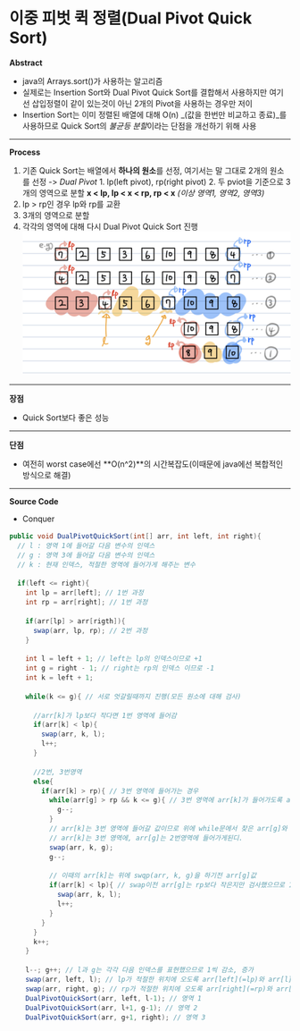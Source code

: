 # 이중 피벗 퀵 정렬(Dual Pivot Quick Sort)  
**Abstract**
  - java의 Arrays.sort()가 사용하는 알고리즘
  - 실제로는 Insertion Sort와 Dual Pivot Quick Sort를 결합해서 사용하지만 여기선 삽입정렬이 같이 있는것이 아닌 2개의 Pivot을 사용하는 경우만 저이
  - Insertion Sort는 이미 정렬된 배열에 대해 O(n) _(값을 한번만 비교하고 종료)_를 사용하므로 Quick Sort의 *불균등 분할*이라는 단점을 개선하기 위해 사용
---
**Process**
  1. 기존 Quick Sort는 배열에서 **하나의 원소**를 선정, 여기서는 말 그대로 2개의 원소를 선정 -> *Dual Pivot*
    1. lp(left pivot), rp(right pivot)
    2. 두 pviot을 기준으로 3개의 영역으로 분할 **x < lp, lp < x < rp, rp < x** *(이상 영역1, 영역2, 영역3)* 
  2. lp > rp인 경우 lp와 rp를 교환
  3. 3개의 영역으로 분할
  4. 각각의 영역에 대해 다시 Dual Pivot Quick Sort 진행
  ![e.g.](./images/DualPivotQuickSortExample.jpg)
---
**장점**
  - Quick Sort보다 좋은 성능
---
**단점**
  - 여전히 worst case에선 **O(n^2)**의 시간복잡도(이때문에 java에선 복합적인 방식으로 해결)
---
**Source Code**
  - Conquer
  ```java
  public void DualPivotQuickSort(int[] arr, int left, int right){
    // l : 영역 1에 들어갈 다음 변수의 인덱스
    // g : 영역 3에 들어갈 다음 변수의 인덱스
    // k : 현재 인덱스, 적절한 영역에 들어가게 해주는 변수
    
    if(left <= right){
      int lp = arr[left]; // 1번 과정
      int rp = arr[right]; // 1번 과정
      
      if(arr[lp] > arr[rigth]){
        swap(arr, lp, rp); // 2번 과정
      }
      
      int l = left + 1; // left는 lp의 인덱스이므로 +1
      int g = right - 1; // right는 rp의 인덱스 이므로 -1
      int k = left + 1;
      
      while(k <= g){ // 서로 엇갈릴때까지 진행(모든 원소에 대해 검사)
      
        //arr[k]가 lp보다 작다면 1번 영역에 들어감
        if(arr[k] < lp){
          swap(arr, k, l);
          l++;
        }
        
        //2번, 3번영역
        else{
          if(arr[k] > rp){ // 3번 영역에 들어가는 경우
            while(arr[g] > rp && k <= g){ // 3번 영역에 arr[k]가 들어가도록 arr[k] > rp를 만족하는 인덱스 g를 찾음
              g--;
            }
            // arr[k]는 3번 영역에 들어갈 값이므로 위에 while문에서 찾은 arr[g]와 교환
            // arr[k]는 3번 영역에, arr[g]는 2번영역에 들어가게된디.
            swap(arr, k, g);
            g--;
            
            // 이때의 arr[k]는 위에 swqp(arr, k, g)을 하기전 arr[g]값
            if(arr[k] < lp){ // swap이전 arr[g]는 rp보다 작은지만 검사했으므로 1번 영역에 들어갈수도 있음, 따라서 이를 검사
              swap(arr, k, l);
              l++;
            }
          }
        }
        k++;
      }
      
      l--; g++; // l과 g는 각각 다음 인덱스를 표현했으므로 1씩 감소, 증가
      swap(arr, left, l); // lp가 적절한 위치에 오도록 arr[left](=lp)와 arr[l]을 교환
      swap(arr, right, g); // rp가 적절한 위치에 오도록 arr[right](=rp)와 arr[g]를 교환
      DualPivotQuickSort(arr, left, l-1); // 영역 1
      DualPivotQuickSort(arr, l+1, g-1); // 영역 2
      DualPivotQuickSort(arr, g+1, right); // 영역 3
  ```
